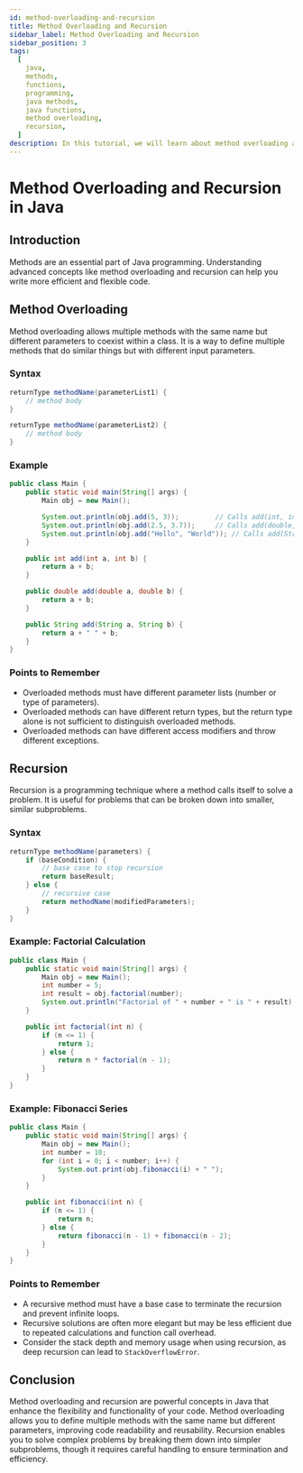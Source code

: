 ```yaml
---
id: method-overloading-and-recursion
title: Method Overloading and Recursion
sidebar_label: Method Overloading and Recursion
sidebar_position: 3
tags:
  [
    java,
    methods,
    functions,
    programming,
    java methods,
    java functions,
    method overloading,
    recursion,
  ]
description: In this tutorial, we will learn about method overloading and recursion in Java. We will learn about what method overloading is, how to overload methods in Java, and how to use recursion to solve problems in Java.
---
```


# Method Overloading and Recursion in Java

## Introduction

Methods are an essential part of Java programming. Understanding advanced concepts like method overloading and recursion can help you write more efficient and flexible code.

## Method Overloading

Method overloading allows multiple methods with the same name but different parameters to coexist within a class. It is a way to define multiple methods that do similar things but with different input parameters.

### Syntax

```java
returnType methodName(parameterList1) {
    // method body
}

returnType methodName(parameterList2) {
    // method body
}
```

### Example

```java
public class Main {
    public static void main(String[] args) {
        Main obj = new Main();

        System.out.println(obj.add(5, 3));         // Calls add(int, int)
        System.out.println(obj.add(2.5, 3.7));     // Calls add(double, double)
        System.out.println(obj.add("Hello", "World")); // Calls add(String, String)
    }

    public int add(int a, int b) {
        return a + b;
    }

    public double add(double a, double b) {
        return a + b;
    }

    public String add(String a, String b) {
        return a + " " + b;
    }
}
```

### Points to Remember

- Overloaded methods must have different parameter lists (number or type of parameters).
- Overloaded methods can have different return types, but the return type alone is not sufficient to distinguish overloaded methods.
- Overloaded methods can have different access modifiers and throw different exceptions.

## Recursion

Recursion is a programming technique where a method calls itself to solve a problem. It is useful for problems that can be broken down into smaller, similar subproblems.

### Syntax

```java
returnType methodName(parameters) {
    if (baseCondition) {
        // base case to stop recursion
        return baseResult;
    } else {
        // recursive case
        return methodName(modifiedParameters);
    }
}
```

### Example: Factorial Calculation

```java
public class Main {
    public static void main(String[] args) {
        Main obj = new Main();
        int number = 5;
        int result = obj.factorial(number);
        System.out.println("Factorial of " + number + " is " + result);
    }

    public int factorial(int n) {
        if (n <= 1) {
            return 1;
        } else {
            return n * factorial(n - 1);
        }
    }
}
```

### Example: Fibonacci Series

```java
public class Main {
    public static void main(String[] args) {
        Main obj = new Main();
        int number = 10;
        for (int i = 0; i < number; i++) {
            System.out.print(obj.fibonacci(i) + " ");
        }
    }

    public int fibonacci(int n) {
        if (n <= 1) {
            return n;
        } else {
            return fibonacci(n - 1) + fibonacci(n - 2);
        }
    }
}
```

### Points to Remember

- A recursive method must have a base case to terminate the recursion and prevent infinite loops.
- Recursive solutions are often more elegant but may be less efficient due to repeated calculations and function call overhead.
- Consider the stack depth and memory usage when using recursion, as deep recursion can lead to `StackOverflowError`.

## Conclusion

Method overloading and recursion are powerful concepts in Java that enhance the flexibility and functionality of your code. Method overloading allows you to define multiple methods with the same name but different parameters, improving code readability and reusability. Recursion enables you to solve complex problems by breaking them down into simpler subproblems, though it requires careful handling to ensure termination and efficiency.
